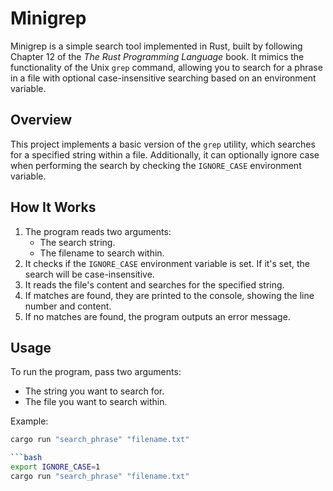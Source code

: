 # Minigrep

Minigrep is a simple search tool implemented in Rust, built by following Chapter 12 of the *The Rust Programming Language* book. It mimics the functionality of the Unix `grep` command, allowing you to search for a phrase in a file with optional case-insensitive searching based on an environment variable.

## Overview

This project implements a basic version of the `grep` utility, which searches for a specified string within a file. Additionally, it can optionally ignore case when performing the search by checking the `IGNORE_CASE` environment variable.

## How It Works

1. The program reads two arguments:
   - The search string.
   - The filename to search within.
2. It checks if the `IGNORE_CASE` environment variable is set. If it's set, the search will be case-insensitive.
3. It reads the file's content and searches for the specified string.
4. If matches are found, they are printed to the console, showing the line number and content.
5. If no matches are found, the program outputs an error message.

## Usage

To run the program, pass two arguments:
- The string you want to search for.
- The file you want to search within.

Example:
```bash
cargo run "search_phrase" "filename.txt"

```bash
export IGNORE_CASE=1
cargo run "search_phrase" "filename.txt"
